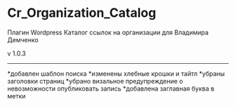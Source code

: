 Cr_Organization_Catalog
=======================

Плагин Wordpress Каталог ссылок на организации для Владимира Демченко

v 1.0.3
______

*добавлен шаблон поиска
*изменены хлебные крошки и тайтл
*убраны заголовки страниц
*убрано визальное предупреждение о невозможности опубликовать запись
*добавлена заглавная буква в метки
